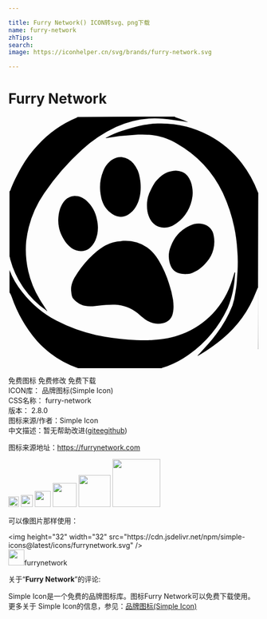 ```yaml
---

title: Furry Network() ICON转svg、png下载
name: furry-network
zhTips: 
search: 
image: https://iconhelper.cn/svg/brands/furry-network.svg

---
```


# Furry Network  <small style="font-size: 60%;font-weight: 100"></small>

<div id="svg" class="svg-wrap">
<svg role="img" viewBox="0 0 24 24" xmlns="http://www.w3.org/2000/svg"><title>Furry Network icon</title><path d="M15.91 0C12.79 0 9.69 0 6.6.03c0 .05-.06.05-.09.08a10.5 10.5 0 0 0-3.66 2.57c-.84.87-1.52 1.9-2.06 3-.2.38-.38.79-.55 1.2-.02.08-.05.2-.13.25v6.22c.05.08.05.2.08.3a8.66 8.66 0 0 0 3.42 4.83c.03.03.05.09.11.06-.03-.03-.03-.06-.06-.08-.24-.36-.46-.69-.67-1.04a9.1 9.1 0 0 1-1.28-5.57 10.09 10.09 0 0 1 1.71-4.53 23.07 23.07 0 0 1 3.64-4.18A13.05 13.05 0 0 1 10.32.98 8.82 8.82 0 0 1 14.74.2c.7.06 1.39.17 2.07.27L17 .5c.08.03.13.03.21.03-.38-.16-.76-.33-1.14-.44-.05-.02-.1-.02-.16-.08zm-1.66.66c-.43.02-.84.05-1.27.13-.74.14-1.44.36-2.15.58a7.47 7.47 0 0 0-1.44.62c-.02 0-.08 0-.08.06h.05a28.12 28.12 0 0 1 3.05-.33c.51-.03 1.06 0 1.57.08.76.11 1.47.39 2.12.77a10.8 10.8 0 0 1 4.4 4.7 15.14 15.14 0 0 1 1.38 5.43c.06.65.06 1.34.03 2.02l-.08 1.14c-.03.33-.08.66-.14.99a6.1 6.1 0 0 1-.27 1.17 11.7 11.7 0 0 1-1.55 2.73c-.49.66-1.05 1.26-1.6 1.86-.08.08-.13.13-.19.22.06 0 .06-.03.08-.03a16.74 16.74 0 0 0 2.31-1.61 10.87 10.87 0 0 0 3.2-4.45l.17-.41h.03v5.87c0 .02 0-9.17.02-15 0 .02 0 .05-.02.07l-.03-.09a10.75 10.75 0 0 0-1.52-2.73 9.7 9.7 0 0 0-3.12-2.64A9.76 9.76 0 0 0 14.25.66zm9.63 6.54l.01-.02V1.75 7.2zm-13-3.33c-.4-.04-.8.09-1.19.42a2.33 2.33 0 0 0-.62.9c-.33.8-.38 1.58-.22 2.4.11.63.4 1.18.92 1.58.52.44 1.12.5 1.66.2.33-.2.57-.44.76-.77.33-.57.46-1.2.46-1.85 0-.3-.02-.58-.08-.88a2.8 2.8 0 0 0-.62-1.4 1.69 1.69 0 0 0-1.08-.6zM16 5.15a2.38 2.38 0 0 0-1.72.83c-.3.27-.46.63-.65.98a3.04 3.04 0 0 0-.38 1.53c0 .38.05.74.21 1.1.28.65.8 1 1.44 1 .47 0 .85-.16 1.2-.43a3.75 3.75 0 0 0 1.5-2.57c.05-.46 0-.93-.17-1.4-.16-.4-.4-.75-.82-.92a1.61 1.61 0 0 0-.6-.12zM6.38 7.56c-.44.03-.84.2-1.11.6-.36.5-.47 1.07-.5 1.64-.02.6.12 1.15.39 1.67.22.43.51.82.92 1.1.52.34 1.17.34 1.63.02.27-.2.46-.47.6-.77.27-.63.32-1.3.16-1.99a3.3 3.3 0 0 0-1.06-1.86c-.3-.24-.62-.4-1.03-.4zm11.86 2.64a1.84 1.84 0 0 0-.9.2 3.5 3.5 0 0 0-1.81 1.97 2.44 2.44 0 0 0-.11 1.58c.14.5.4.85.9.99.19.05.4.08.6.08.32 0 .54-.03.8-.17.53-.24.93-.6 1.28-1.03a2.9 2.9 0 0 0 .63-2.46 1.3 1.3 0 0 0-1.09-1.12 1.87 1.87 0 0 0-.3-.04zm-7.11 1.65c-.08 0-.22 0-.35.03a3.58 3.58 0 0 0-1.5.4c-.6.34-1.1.77-1.57 1.26a10.07 10.07 0 0 0-1.39 1.83c-.21.38-.35.8-.32 1.23.03.25.03.47.14.68.3.39.7.66 1.19.77.46.08.92.03 1.38-.03.52-.05 1-.1 1.5-.08.78.05 1.5.3 2.12.79.24.2.46.41.73.6.51.36 1.06.52 1.68.38.52-.1.87-.43.98-.95.1-.44.08-.85.02-1.29a9.46 9.46 0 0 0-.37-1.5 9.95 9.95 0 0 0-1-2.26c-.3-.5-.66-.93-1.15-1.26a3.68 3.68 0 0 0-2.09-.6zM.11 14.64v2.13c.1.13.16.3.22.46a12.8 12.8 0 0 0 2.41 4.18 9.6 9.6 0 0 0 3.83 2.56c.03 0 .05.03.08.03h8.01c.03-.03.03-.03.05-.03a8.68 8.68 0 0 0 1.99-.9 11.4 11.4 0 0 0 4.26-4.8c.43-1.01.65-2.08.7-3.2a.4.4 0 0 0 0-.24c-.02.02-.05.05-.05.08l-.22.7a8.29 8.29 0 0 1-1.87 3.2 8.08 8.08 0 0 1-2.85 1.91c-.95.39-1.95.55-2.99.6-.76.03-1.49 0-2.22-.05a24.34 24.34 0 0 1-3.1-.44 15.48 15.48 0 0 1-3.75-1.36 10.15 10.15 0 0 1-3.3-2.76 7.5 7.5 0 0 1-1.2-2.07z"/></svg>
</div>
<detail full-name='furry-network'></detail>

<div class="detail-page">
<p>
<span><span class="badge-success badge">免费图标</span> <span class="badge-success badge">免费修改</span>  <span class="badge-success badge">免费下载</span> </span>
<br/>
<span>
ICON库：
<span class="badge-secondary badge">品牌图标(Simple Icon)</span> 
</span>
<br/>
<span>
CSS名称：
<span class="badge-secondary badge">furry-network</span> 
</span>

<br/>
<span>
版本：
<span class="badge-secondary badge">2.8.0</span> 
</span>
<br/>
<span>图标来源/作者：<span class="badge-light badge">Simple Icon</span></span> 
<br/>
<span class="zh-detail">中文描述：暂无<span class="help-link"><span>帮助改进</span>(<a href="https://gitee.com/liuwave/icon-helper/edit/master/json/brands/furry-network.json" target="_blank" rel="noopener noreferrer">gitee</a><a href="https://github.com/liuwave/icon-helper/edit/master/json/brands/furry-network.json" target="_blank" rel="noopener noreferrer">github</a></span>)</span><br/>
</p>
</div><div class="description description alert alert-light"><p>图标来源地址：<a href="https://furrynetwork.com" target="_blank" rel="noopener noreferrer">https://furrynetwork.com</a></p></div>
<div class="alert alert-dark">
<img height="21" width="21" src="https://cdn.jsdelivr.net/npm/simple-icons@latest/icons/furrynetwork.svg" />
<img height="24" width="24" src="https://cdn.jsdelivr.net/npm/simple-icons@latest/icons/furrynetwork.svg" />
<img height="32" width="32" src="https://cdn.jsdelivr.net/npm/simple-icons@latest/icons/furrynetwork.svg" />
<img height="48" width="48" src="https://cdn.jsdelivr.net/npm/simple-icons@latest/icons/furrynetwork.svg" />
<img height="64" width="64" src="https://cdn.jsdelivr.net/npm/simple-icons@latest/icons/furrynetwork.svg" />
<img height="96" width="96" src="https://cdn.jsdelivr.net/npm/simple-icons@latest/icons/furrynetwork.svg" />

</div>
<div>
  <p>可以像图片那样使用：    
  </p>
  <div class="alert alert-primary" style="font-size: 14px">
    &lt;img height="32" width="32" src="https://cdn.jsdelivr.net/npm/simple-icons@latest/icons/furrynetwork.svg" /&gt;
    <copy-btn content='<img height="32" width="32" src="https://cdn.jsdelivr.net/npm/simple-icons@latest/icons/furrynetwork.svg" />'></copy-btn>
  </div>
  <div class="alert alert-secondary">
    <img height="32" width="32" src="https://cdn.jsdelivr.net/npm/simple-icons@latest/icons/furrynetwork.svg" />furrynetwork
    <copy-btn content="furrynetwork" btn-title="复制图标名称"></copy-btn>
  </div>
</div>
<div class="icon-detail__container">
<p>关于“<b>Furry Network</b>”的评论:</p>
</div>
<Vssue title="关于“Furry Network”的评论" />
<div><p>Simple Icon是一个免费的品牌图标库。图标Furry Network可以免费下载使用。更多关于  Simple Icon的信息，参见：<a target="_blank" href="https://iconhelper.cn/brands.html">品牌图标(Simple Icon)</a>
</p></div>

